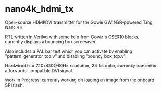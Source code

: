 # nano4k_hdmi_tx
Open-source HDMI/DVI transmitter for the Gowin GW1NSR-powered Tang Nano 4K

RTL written in Verilog with some help from Gowin's OSER10 blocks, currently displays a bouncing box screesaver.

Also includes a PAL bar test which you can activate by enabling "pattern_generator_top.v" and disabling "bouncy_box_top.v".

Hardwired to a 720x480@60Hz resolution, 24-bit color, currently transmitts a forwards-compatible DVI signal.

Work in Progress: currently working on loading an image from the onboard SPI flash.
